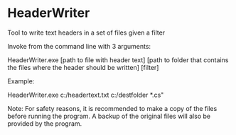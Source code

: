 # HeaderWriter
Tool to write text headers in a set of files given a filter

Invoke from the command line with 3 arguments: 

HeaderWriter.exe [path to file with header text] [path to folder that contains the files where the header should be written] [filter]

Example: 

HeaderWriter.exe  c:/headertext.txt  c:/destfolder  *.cs"

Note: For safety reasons, it is recommended to make a copy of the files before running the program. A backup of the original files will also be provided by the program.

